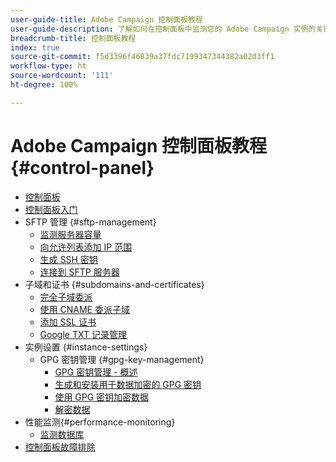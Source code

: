 ```yaml
---
user-guide-title: Adobe Campaign 控制面板教程
user-guide-description: 了解如何在控制面板中监测您的 Adobe Campaign 实例的关键资源和执行管理任务。
breadcrumb-title: 控制面板教程
index: true
source-git-commit: f5d3396f46839a37fdc7199347344382a02d3ff1
workflow-type: ht
source-wordcount: '111'
ht-degree: 100%

---
```



# Adobe Campaign 控制面板教程 {#control-panel}

+ [控制面板](/help/control-panel-tutorials/control-panel-overview.md)
+ [控制面板入门](/help/control-panel-tutorials/getting-started-with-the-control-panel.md)
+ SFTP 管理 {#sftp-management}
   + [监测服务器容量](/help/control-panel-tutorials/sftp-management/monitoring-server-capacity.md)
   + [向允许列表添加 IP 范围](/help/control-panel-tutorials/sftp-management/adding-ip-range-to-allow-list.md)
   + [生成 SSH 密钥](/help/control-panel-tutorials/sftp-management/generate-ssh-key.md)
   + [连接到 SFTP 服务器](/help/control-panel-tutorials/sftp-management/connect-to-sftp-server.md)
+ 子域和证书 {#subdomains-and-certificates}
   + [完全子域委派](/help/control-panel-tutorials/subdomains-and-certificates/subdomain-delegation.md)
   + [使用 CNAME 委派子域](/help/control-panel-tutorials/subdomains-and-certificates/delegating-subdomains-using-cname.md)
   + [添加 SSL 证书](/help/control-panel-tutorials/subdomains-and-certificates/adding-ssl-certificates.md)
   + [Google TXT 记录管理](/help/control-panel-tutorials/subdomains-and-certificates/google-txt-record-management.md)
+ 实例设置 {#instance-settings}
   + GPG 密钥管理 {#gpg-key-management}
      + [GPG 密钥管理 - 概述](/help/control-panel-tutorials/instance-settings/gpg-key-management/gpg-key-management-overview.md)
      + [生成和安装用于数据加密的 GPG 密钥](/help/control-panel-tutorials/instance-settings/gpg-key-management/generating-and-installing-gpg-keys-for-data-encryption.md)
      + [使用 GPG 密钥加密数据](/help/control-panel-tutorials/instance-settings/gpg-key-management/using-a-gpg-key-to-encrypt-data.md)
      + [解密数据](/help/control-panel-tutorials/instance-settings/gpg-key-management/decrypting-data.md)
+ 性能监测{#performance-monitoring}
   + [监测数据库](/help/control-panel-tutorials/performance-monitoring/monitoring-databases.md)
+ [控制面板故障排除](/help/control-panel-tutorials/trouble-shooting.md)
